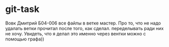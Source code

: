 # git-task
Вовк Дмитрий Б04-006
все файлы в ветке мастер.
Про то, что не надо удалать ветки прочитал после того, как сделал. переделывать ради них не хочу. Увидеть, что я делал это именно через вентки можно с помощью графа))
